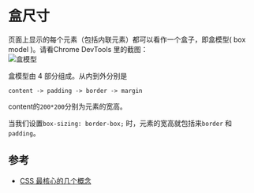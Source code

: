 # 盒尺寸
页面上显示的每个元素（包括内联元素）都可以看作一个盒子，即盒模型( box model )。请看Chrome DevTools 里的截图：    
![盒模型](../../asset/box-model.png)

盒模型由 4 部分组成。从内到外分别是
```
content -> padding -> border -> margin
```
content的`200*200`分别为元素的宽高。

当我们设置`box-sizing: border-box;` 时，元素的宽高就包括来`border` 和 `padding`。

## 参考
* [CSS 最核心的几个概念](http://www.jianshu.com/p/3a18fcd9fcda?search_token=079525c515d193f008c9963224ab3a325b80f147b50ce129113c3a88f75b8bfa)
